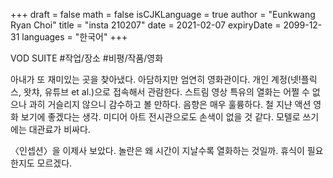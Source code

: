 +++
draft = false
math = false
isCJKLanguage = true
author = "Eunkwang Ryan Choi"
title = "insta 210207"
date = 2021-02-07
expiryDate = 2099-12-31
languages = "한국어"
+++

VOD SUITE #작업/장소 #비평/작품/영화

아내가 또 재미있는 곳을 찾아냈다. 아담하지만 엄연히 영화관이다. 개인 계정(넷!플릭스, 왓챠, 유튜브 et al.)으로 접속해서 관람한다. 스트림 영상 특유의 열화는 어쩔 수 없으나 과히 거슬리지 않으니 감수하고 볼 만하다. 음향은 매우 훌륭하다. 철 지냔 액션 영화 보기에 좋겠다는 생각. 미디어 아트 전시관으로도 손색이 없을 것 같다. 모텔로 쓰기에는 대관료가 비싸다.

〈인셉션〉을 이제사 보았다. 놀란은 왜 시간이 지날수록 열화하는 것일까. 휴식이 필요한지도 모르겠다. 